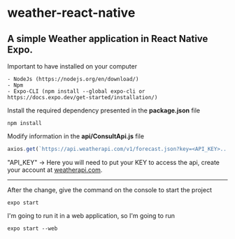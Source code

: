 # weather-react-native
A simple Weather application in React Native Expo.
---
Important to have installed on your computer
```
- NodeJs (https://nodejs.org/en/download/)
- Npm
- Expo-CLI (npm install --global expo-cli or https://docs.expo.dev/get-started/installation/)
```
Install the required dependency presented in the **package.json** file
```
npm install
```
Modify information in the **api/ConsultApi.js** file
```js
axios.get(`https://api.weatherapi.com/v1/forecast.json?key=<API_KEY>...`)
```
"API_KEY" -> Here you will need to put your KEY to access the api, create your account at [weatherapi.com](https://weatherapi.com).<br/>

---
After the change, give the command on the console to start the project
```
expo start
```
I'm going to run it in a web application, so I'm going to run
```
expo start --web
```

